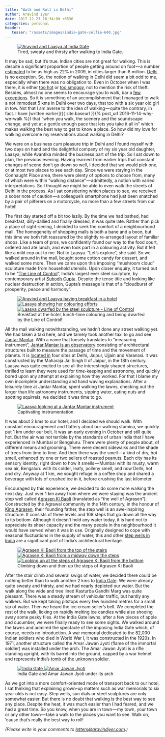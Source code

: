 ```yaml
---
title: "Walk and Roll in Delhi"
author: Aravind Iyer
date: 2017-12-23 16:34:00 +0530
categories: personal
header:
   teaser: "/assets/images/india-gate-selfie-640.jpg"
---
```

<figure>
   <a href="/assets/images/india-gate-selfie.jpg">
      <img src="/assets/images/india-gate-selfie-640.jpg" alt="Aravind and Laasya at India Gate">
   </a>
   <figcaption>Tired, sweaty and thirsty after walking to India Gate.</figcaption>
</figure>

It may be sad, but it’s true. Indian cities are not great for walking. This is despite a significant proportion of people getting around on foot — a number [estimated](https://timesofindia.indiatimes.com/city/delhi/Delhi-limps-behind-in-walkability-index/articleshow/5058302.cms) to be as high as 22% in 2009, in cities larger than 8 million. [Delhi](https://timesofindia.indiatimes.com/city/delhi/Delhi-limps-behind-in-walkability-index/articleshow/5058302.cms) is no exception. So, the notion of walking in Delhi did seem a bit odd to me, especially when there was no obligation to. Even in October when I was there, it is either [too hot](https://www.accuweather.com/en/in/delhi/202396/october-weather/202396?monyr=10/1/2017&view=table) or [too smoggy](https://www.indiatimes.com/news/india/as-pollution-returns-going-for-a-morning-walk-in-delhi-could-do-more-damage-to-your-health-332914.html), not to mention the risk of theft. Besides, almost no one seems to encourage you to walk, bar a [few](http://www.thecitizen.in/index.php/en/NewsDetail/index/8/4964/Five-Of-Delhis-Best-Hidden-Walking-Spots) [exceptions](https://scroll.in/magazine/855600/to-discover-the-beauty-of-delhi-despite-its-smog-you-need-to-walk-its-lanes-and-forests-like-me). So it is something of an accomplishment that I managed to walk a not immodest 5 kms in Delhi over two days, that too with a six year old girl in tow. Not that I am averse to the idea of walking — quite the contrary, in fact. I have [written earlier]({{ site.baseurl }}{% post_url 2016-11-14-why-we-walk %}) that “when you walk, the scenery and the soundscape change, and yet at a gentle enough pace that lets you take it all in” which makes walking the best way to get to know a place. So how did my love for walking overcome my reservations about walking in Delhi?

We were on a business cum pleasure trip in Delhi and I found myself with two days on hand and the delightful company of my six year old daughter, Laasya, while Avantika minded the business part of the trip. So I sat down to plan, the previous evening. Having learned from earlier trips that constant changes of scene don’t go down so well, I decided that we would pick one, or at most two places to see each day. Since we were staying in the Connaught Place area, there were plenty of options to choose from, many of which were within “walking distance” — admittedly, a notion with varied interpretations. So I thought we might be able to even walk the streets of Delhi in the process. As I sat considering which places to see, we received a sober note of caution — a colleague’s smartphone had just been snatched by a pair of pilferers on a motorcycle, no more than a few streets from our hotel!

The first day started off a bit too lazily. By the time we had bathed, had breakfast, dilly-dallied and finally dressed, it was quite late. Rather than pick a place of sight-seeing, I decided to seek the comfort of a neighbourhood mall. The homogeneity of shopping malls is both a bane and a boon, but this time we both felt reassured by the slightly re-arranged layout of familiar shops. Like a team of pros, we confidently found our way to the food court, ordered and ate lunch, and even took part in a colouring activity. But it felt like a mild cop out to me. Not to Laasya. “Let’s explore”, she said. So we walked around in the mall, bought some cotton candy for dessert, and walked some more. Then we came upon this imposing “mushroom cloud” sculpture made from household utensils. Upon closer enquiry, it turned out to be “[The Line of Control](http://knma.in/node/279)”, India’s largest ever steel sculpture, by contemporary artist [Subodh Gupta](http://knma.in/node/281). Despite the tense title and looking like nuclear destruction in action, Gupta’s message is that of a “cloudburst of prosperity, peace and harmony”.

<figure class="third">
   <a href="/assets/images/breakfast-lalit-selfie.jpg">
      <img src="/assets/images/breakfast-lalit-selfie-640.jpg" alt="Aravind and Laasya having breakfast in a hotel">
   </a>
   <a href="/assets/images/lunch-time-colouring.jpg">
      <img src="/assets/images/lunch-time-colouring-640.jpg" alt="Laasya showing her colouring efforts">
   </a>
   <a href="/assets/images/line-of-control.jpg">
      <img src="/assets/images/line-of-control-640.jpg" alt="Laasya dwarfed by the steel sculpture - Line of Control">
   </a>
   <figcaption>Breakfast at the hotel, lunch-time colouring and being dwarfed by the Line of Control!</figcaption>
</figure>

All the mall walking notwithstanding, we hadn’t done any street walking yet. We had taken a taxi here, and we tamely took another taxi to go and see [Jantar Mantar](https://en.wikipedia.org/wiki/Jantar_Mantar,_New_Delhi). With a name that loosely translates to “measuring instrument”, [Jantar Mantar is an observatory](http://www.jantarmantar.org/learn/index.html) consisting of architectural structures built to measure the passage of time and the movement of planets. It is [located in](http://www.jantarmantar.org/learn/observatories/sites/index.html) four sites at Delhi, Jaipur, Ujjain and Varanasi. It was constructed by the Maharaja Jai Singh II of Jaipur, in the 18th century. Laasya was quite excited to see all the interestingly shaped structures, thrilled to learn they were used for time-keeping and astronomy, and quickly bored upon any attempt at explaining how they worked. For that I blame my own incomplete understanding and hand waving explanations. After a leisurely time at Jantar Mantar, spent walking the lawns, checking out the larger than life astronomy instruments, sipping water, eating nuts and spotting squirrels, we decided it was time to go.

<figure>
   <a href="/assets/images/jantar-mantar.jpg">
      <img src="/assets/images/jantar-mantar-640.jpg" alt="Laasya looking at a Jantar Mantar instrument">
   </a>
   <figcaption>Captivating instrumentation.</figcaption>
</figure>

It was about 2 kms to our hotel, and I decided we should walk. With constant encouragement and flattery about our walking stamina, we quickly put 1 km under our belt. It was an early evening in October and still quite hot. But the air was not terrible by the standards of urban India that I have experienced in Mumbai or Bengaluru. There were plenty of people about, of different means and grooming. There were decent sidewalks and the shade of trees from time to time. And then there was the smell — a kind of dry, hot smell, enhanced by one or two sellers of roasted peanuts. Each city has its sensory identity, right down to how it smells — Mumbai with its musty, warm sea air, Bengaluru with its colder, leafy, polleny smell, and now Delhi, hot and dry. Anyway at 1 km, we sought refuge in a coffee shop and shared a beverage with lots of crushed ice in it, before crushing the last kilometer.

Encouraged by this experience, we decided to do some more walking the next day. Just over 1 km away from where we were staying was the ancient step well called [Agrasen Ki Baoli](https://en.wikipedia.org/wiki/Agrasen_ki_Baoli) (translated as “the well of Agrasen”). Constructed by the Agrawal community in the 14th century, in the honour of [King Agrasen](https://en.wikipedia.org/wiki/Agrasen), their founding father, the step well is an awe-inspiring structure. It consists of three levels and 108 steps that go down all the way to its bottom. Although it doesn’t hold any water today, it is hard not to appreciate its sheer capacity and the many people in the neighbourhood it would have served when it was in use. Originally designed to cope with seasonal fluctuations in the supply of water, this and other [step wells in India](https://scroll.in/magazine/832391/even-the-most-dilapidated-or-abandoned-stepwells-retain-the-essence-of-their-former-glory) are a significant part of India’s architectural heritage.

<figure class="third">
   <a href="/assets/images/agrasen-ki-baoli-down.jpg">
      <img src="/assets/images/agrasen-ki-baoli-down-640.jpg" alt="Agrasen Ki Baoli from the top of the stairs">
   </a>
   <a href="/assets/images/agrasen-ki-baoli-mid.jpg">
      <img src="/assets/images/agrasen-ki-baoli-mid-640.jpg" alt="Agrasen Ki Baoli from a midway down the steps">
   </a>
   <a href="/assets/images/agrasen-ki-baoli-up.jpg">
      <img src="/assets/images/agrasen-ki-baoli-up-640.jpg" alt="Looking up at the steps of Agrasen Ki Baoli from the bottom">
   </a>
   <figcaption>Climbing down and then up the steps of Agrasen Ki Baoli</figcaption>
</figure>

After the stair climb and several swigs of water, we decided there could be nothing better than to walk another 2 kms to [India Gate](https://en.wikipedia.org/wiki/India_Gate). We were already quite sweaty and thirsty, and we had nearly depleted our water. But the walk along the wide and tree lined Kasturba Gandhi Marg was quite pleasant. There was a steady stream of vehicular traffic, but hardly any walkers. But we kept taking pitstops every few hundred metres for a small sip of water. Then we heard the ice cream seller’s bell. We completed the rest of the walk, licking on rapidly melting ice candies while also shooing away some pesky flies. At the India Gate lawns, after a few pieces of apple and cucumber, we were finally ready to see some sights. We walked around the lawns and admired the spectacle of the imposing India Gate which, of course, needs no introduction. A war memorial dedicated to the 82,000 Indian soldiers who died in World War I, it was constructed in the 1920s. In 1971, another structure called the Amar Jawan Jyoti (flame of the immortal soldier) was installed under the arch. The Amar Jawan Jyoti is a rifle standing upright, with its barrel into the ground, capped by a war helmet and represents India’s [tomb of the unknown soldier](https://en.wikipedia.org/wiki/Tomb_of_the_Unknown_Soldier).

<figure class="half">
   <a href="/assets/images/india-gate.jpg">
      <img src="/assets/images/india-gate-640.jpg" alt="India Gate">
   </a>
   <a href="/assets/images/amar-jawan-jyoti.jpg">
      <img src="/assets/images/amar-jawan-jyoti-640.jpg" alt="Amar Jawan Jyoti">
   </a>
   <figcaption>India Gate and Amar Jawan Jyoti under its arch</figcaption>
</figure>

As we got into a more comfort-oriented mode of transport back to our hotel, I sat thinking that explaining grown-up matters such as war memorials to six year olds is not easy. Step wells, sun dials or steel sculptures are only somewhat easier. But there is no doubt that walking is the best way to see any place. Despite the heat, it was much easier than I had feared, and we had a great time. So you know, when you are in town — my town, your town or any other town — take a walk to the places you want to see. Walk on, ’cause that’s really the best way to roll!

*(Please write in your comments to [letters@aravindiyer.com](mailto:letters@aravindiyer.com).)*
